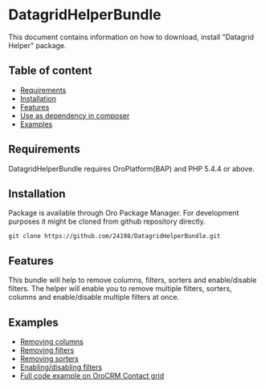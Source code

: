 DatagridHelperBundle
=====================
This document contains information on how to download, install "Datagrid Helper" package.


Table of content
-----------------

- [Requirements](#requirements)
- [Installation](#installation)
- [Features](#features)
- [Use as dependency in composer](#use-as-dependency-in-composer)
- [Examples](#examples)

Requirements
------------

DatagridHelperBundle requires OroPlatform(BAP) and PHP 5.4.4 or above.

Installation
------------

Package is available through Oro Package Manager.
For development purposes it might be cloned from github repository directly.

```
git clone https://github.com/24198/DatagridHelperBundle.git
```

Features
------------

This bundle will help to remove columns, filters, sorters and enable/disable filters.
The helper will enable you to remove multiple filters, sorters, columns  and enable/disable multiple filters at once.


Examples
------------

- [Removing columns](https://github.com/24198/DatagridHelperBundle/blob/master/Resources/docs/columns.md)
- [Removing filters](https://github.com/24198/DatagridHelperBundle/blob/master/Resources/docs/filters.md)
- [Removing sorters](https://github.com/24198/DatagridHelperBundle/blob/master/Resources/docs/sorters.md)
- [Enabling/disabling filters](https://github.com/24198/DatagridHelperBundle/blob/master/Resources/docs/filter-enabling.md)
- [Full code example on OroCRM Contact grid](https://github.com/24198/ContactBundle.git) 